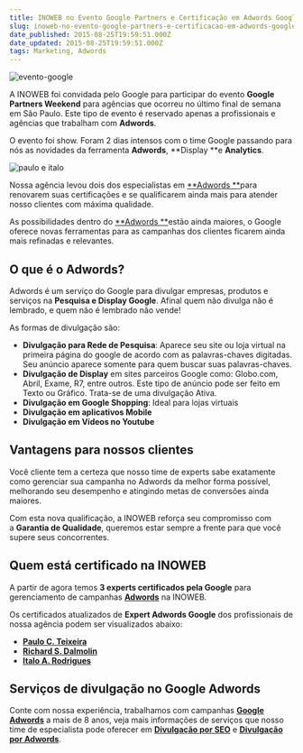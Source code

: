 ```yaml
---
title: INOWEB no Evento Google Partners e Certificação em Adwords Google
slug: inoweb-no-evento-google-partners-e-certificacao-em-adwords-google
date_published: 2015-08-25T19:59:51.000Z
date_updated: 2015-08-25T19:59:51.000Z
tags: Marketing, Adwords
---
```


![evento-google](https://blog.inoweb.com.br/content/images/2015/08/evento-google.jpg)

A INOWEB foi convidada pelo Google para participar do evento **Google Partners Weekend** para agências que ocorreu no último final de semana em São Paulo. Este tipo de evento é reservado apenas a profissionais e agências que trabalham com **Adwords**.

O evento foi show. Foram 2 dias intensos com o time Google passando para nós as novidades da ferramenta **Adwords**, **Display **e **Analytics**.

![paulo e italo](https://blog.inoweb.com.br/content/images/2015/08/paulo-e-italo.jpg)

Nossa agência levou dois dos especialistas em [**Adwords **](http://blog.inoweb.com.br/site/como-divulgar-na-primeira-pagina-do-google/)para renovarem suas certificações e se qualificarem ainda mais para atender nosso clientes com máxima qualidade.

As possibilidades dentro do [**Adwords **](http://blog.inoweb.com.br/site/como-divulgar-na-primeira-pagina-do-google/)estão ainda maiores, o Google oferece novas ferramentas para as campanhas dos clientes ficarem ainda mais refinadas e relevantes.

## O que é o Adwords?

Adwords é um serviço do Google para divulgar empresas, produtos e serviços na **Pesquisa e Display Google**. Afinal quem não divulga não é lembrado, e quem não é lembrado não vende!

As formas de divulgação são:

- **Divulgação para Rede de Pesquisa**: Aparece seu site ou loja virtual na primeira página do google de acordo com as palavras-chaves digitadas. Seu anúncio aparece somente para quem buscar suas palavras-chaves.
- **Divulgação de Display** em sites parceiros Google como: Globo.com, Abril, Exame, R7, entre outros. Este tipo de anúncio pode ser feito em Texto ou Gráfico. Trata-se de uma divulgação Ativa.
- **Divulgação em Google Shopping**: Ideal para lojas virtuais
- **Divulgação em aplicativos Mobile**
- **Divulgação em Vídeos no Youtube**

## Vantagens para nossos clientes

Você cliente tem a certeza que nosso time de experts sabe exatamente como gerenciar sua campanha no Adwords da melhor forma possível, melhorando seu desempenho e atingindo metas de conversões ainda maiores.

Com esta nova qualificação, a INOWEB reforça seu compromisso com a **Garantia de Qualidade**, queremos estar sempre a frente para que você supere seus concorrentes.

## Quem está certificado na INOWEB

A partir de agora temos **3 experts certificados pela Google** para gerenciamento de campanhas [**Adwords**](http://blog.inoweb.com.br/site/como-divulgar-na-primeira-pagina-do-google/) na INOWEB.

Os certificados atualizados de **Expert Adwords Google** dos profissionais de nossa agência podem ser visualizados abaixo:

- [**Paulo C. Teixeira**](https://www.google.com/partners/?authuser=2#i_profile;idtf=102417948483204158832;)
- [**Richard S. Dalmolin**](https://www.google.com/partners/?hl=pt-BR&amp;authuser=1#i_profile;idtf=117063770243860863037;)
- [**Italo A. Rodrigues**](https://www.google.com/partners/?hl=pt-BR#i_profile;idtf=110253569861557703769)

## Serviços de divulgação no Google Adwords

Conte com nossa experiência, trabalhamos com campanhas [**Google Adwords**](http://blog.inoweb.com.br/site/como-divulgar-na-primeira-pagina-do-google/) a mais de 8 anos, veja mais informações de serviços que nosso time de especialista pode oferecer em [**Divulgação por SEO**](http://blog.inoweb.com.br/site/otimizacao-de-sites-seo/) e [**Divulgação por Adwords**](http://blog.inoweb.com.br/site/como-divulgar-na-primeira-pagina-do-google/).
